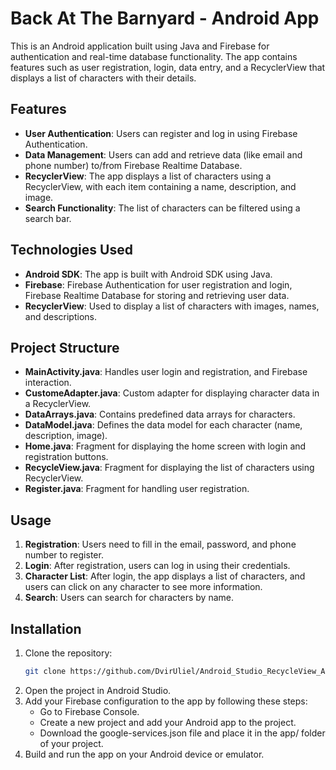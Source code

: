 # Back At The Barnyard - Android App

This is an Android application built using Java and Firebase for authentication and real-time database functionality. The app contains features such as user registration, login, data entry, and a RecyclerView that displays a list of characters with their details.

## Features

- **User Authentication**: Users can register and log in using Firebase Authentication.
- **Data Management**: Users can add and retrieve data (like email and phone number) to/from Firebase Realtime Database.
- **RecyclerView**: The app displays a list of characters using a RecyclerView, with each item containing a name, description, and image.
- **Search Functionality**: The list of characters can be filtered using a search bar.

## Technologies Used

- **Android SDK**: The app is built with Android SDK using Java.
- **Firebase**: Firebase Authentication for user registration and login, Firebase Realtime Database for storing and retrieving user data.
- **RecyclerView**: Used to display a list of characters with images, names, and descriptions.

## Project Structure

- **MainActivity.java**: Handles user login and registration, and Firebase interaction.
- **CustomeAdapter.java**: Custom adapter for displaying character data in a RecyclerView.
- **DataArrays.java**: Contains predefined data arrays for characters.
- **DataModel.java**: Defines the data model for each character (name, description, image).
- **Home.java**: Fragment for displaying the home screen with login and registration buttons.
- **RecycleView.java**: Fragment for displaying the list of characters using RecyclerView.
- **Register.java**: Fragment for handling user registration.

## Usage

1. **Registration**: Users need to fill in the email, password, and phone number to register.
2. **Login**: After registration, users can log in using their credentials.
3. **Character List**: After login, the app displays a list of characters, and users can click on any character to see more information.
4. **Search**: Users can search for characters by name.

## Installation

1. Clone the repository:
   ```bash
   git clone https://github.com/DvirUliel/Android_Studio_RecycleView_App.git
2. Open the project in Android Studio.
3. Add your Firebase configuration to the app by following these steps:
   - Go to Firebase Console.
   - Create a new project and add your Android app to the project.
   - Download the google-services.json file and place it in the app/ folder of your project.
4. Build and run the app on your Android device or emulator.
